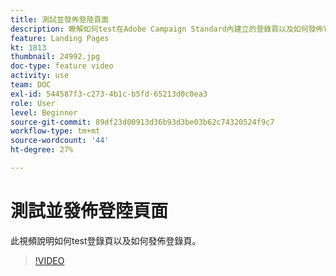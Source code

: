```yaml
---
title: 測試並發佈登陸頁面
description: 瞭解如何test在Adobe Campaign Standard內建立的登錄頁以及如何發佈它。
feature: Landing Pages
kt: 1813
thumbnail: 24992.jpg
doc-type: feature video
activity: use
team: DOC
exl-id: 544587f3-c273-4b1c-b5fd-65213d0c0ea3
role: User
level: Beginner
source-git-commit: 89df23d00913d36b93d3be03b62c74320524f9c7
workflow-type: tm+mt
source-wordcount: '44'
ht-degree: 27%

---
```


# 測試並發佈登陸頁面

此視頻說明如何test登錄頁以及如何發佈登錄頁。

>[!VIDEO](https://video.tv.adobe.com/v/24092?quality=12&learn=on)
